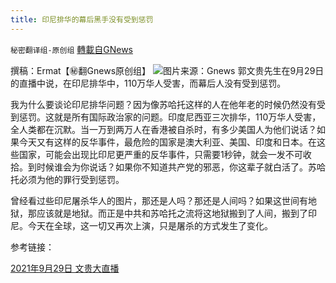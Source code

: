 ```yaml
---
title: 印尼排华的幕后黑手没有受到惩罚
---
```

`秘密翻译组-原创组` [轉載自GNews](https://gnews.org/zh-hans/1573593/)

撰稿：Ermat【㊙️翻Gnews原创组】
![](https://assets.gnews.org/wp-content/uploads/2021/10/image3-5-2.jpg)图片来源：Gnews
郭文贵先生在9月29日的直播中说，在印尼排华中，110万华人受害，而幕后人没有受到惩罚。

我为什么要谈论印尼排华问题？因为像苏哈托这样的人在他年老的时候仍然没有受到惩罚。这就是所有国际政治家的问题。印度尼西亚三次排华，110万华人受害，全人类都在沉默。当一万到两万人在香港被自杀时，有多少美国人为他们说话？如果今天又有这样的反华事件，最危险的国家是澳大利亚、美国、印度和日本。在这些国家，可能会出现比印尼更严重的反华事件，只需要1秒钟，就会一发不可收拾。到时候谁会为你说话？如果你不知道共产党的邪恶，你这辈子就白活了。苏哈托必须为他的罪行受到惩罚。

曾经看过些印尼屠杀华人的图片，那还是人吗？那还是人间吗？如果这世间有地狱，那应该就是地狱。而正是中共和苏哈托之流将这地狱搬到了人间，搬到了印尼。今天在全球，这一切又再次上演，只是屠杀的方式发生了变化。

参考链接：

[2021年9月29日 文贵大直播](https://gtv.org/video/id=615466c142a8af3151a74ee3)
